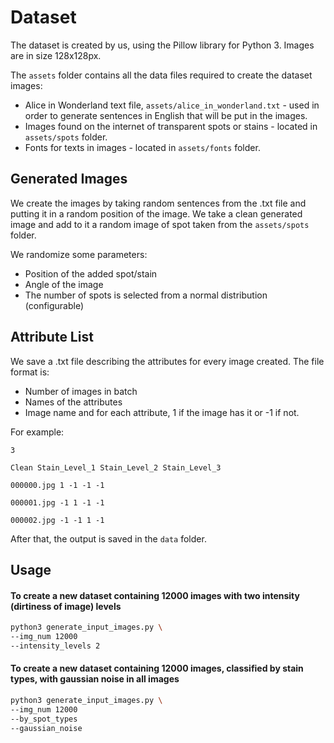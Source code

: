 # Dataset
The dataset is created by us, using the Pillow library for Python 3.
Images are in size 128x128px.

The `assets` folder contains all the data files required to create the dataset images:
* Alice in Wonderland text file, `assets/alice_in_wonderland.txt` - used in order to generate sentences in English that will be put in the images.
* Images found on the internet of transparent spots or stains - located in `assets/spots` folder.
* Fonts for texts in images - located in `assets/fonts` folder.

## Generated Images
We create the images by taking random sentences from the .txt file and putting it in a random position of the image.
We take a clean generated image and add to it a random image of spot taken from the `assets/spots` folder.

We randomize some parameters:
 * Position of the added spot/stain
 * Angle of the image
 * The number of spots is selected from a normal distribution (configurable)
 
## Attribute List
We save a .txt file describing the attributes for every image created.
The file format is:
  * Number of images in batch
  * Names of the attributes
  * Image name and for each attribute, 1 if the image has it or -1 if not.
  
For example:
```
3

Clean Stain_Level_1 Stain_Level_2 Stain_Level_3

000000.jpg 1 -1 -1 -1

000001.jpg -1 1 -1 -1

000002.jpg -1 -1 1 -1
```


After that, the output is saved in the `data` folder.

## Usage

#### To create a new dataset containing 12000 images with two intensity (dirtiness of image) levels

```bash
python3 generate_input_images.py \
--img_num 12000
--intensity_levels 2
```

#### To create a new dataset containing 12000 images, classified by stain types, with gaussian noise in all images

```bash
python3 generate_input_images.py \
--img_num 12000
--by_spot_types
--gaussian_noise
```
